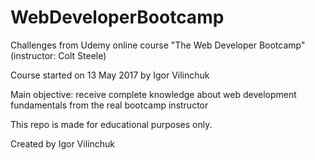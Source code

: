 # WebDeveloperBootcamp
<p>Challenges from Udemy online course "The Web Developer Bootcamp" (instructor: Colt Steele)</p>
<p>Course started on 13 May 2017 by Igor Vilinchuk</p>
<p>Main objective: receive complete knowledge about web development fundamentals from the real bootcamp instructor</p>

<p>This repo is made for educational purposes only.</p>
<p>Created by Igor Vilinchuk</p>
